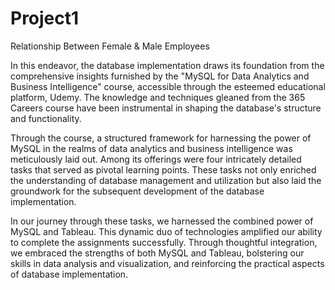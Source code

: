 # Project1
Relationship Between Female &amp; Male Employees 

In this endeavor, the database implementation draws its foundation from the comprehensive insights furnished by the "MySQL for Data Analytics and Business Intelligence" course, accessible through the esteemed educational platform, Udemy. The knowledge and techniques gleaned from the 365 Careers course have been instrumental in shaping the database's structure and functionality.

Through the course, a structured framework for harnessing the power of MySQL in the realms of data analytics and business intelligence was meticulously laid out. Among its offerings were four intricately detailed tasks that served as pivotal learning points. These tasks not only enriched the understanding of database management and utilization but also laid the groundwork for the subsequent development of the database implementation.

In our journey through these tasks, we harnessed the combined power of MySQL and Tableau. This dynamic duo of technologies amplified our ability to complete the assignments successfully. Through thoughtful integration, we embraced the strengths of both MySQL and Tableau, bolstering our skills in data analysis and visualization, and reinforcing the practical aspects of database implementation.


